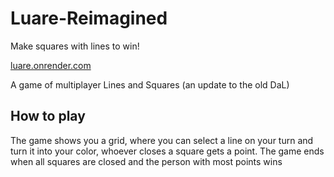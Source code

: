 # Luare-Reimagined
Make squares with lines to win! 

[luare.onrender.com](https://luare.onrender.com/)

A game of multiplayer Lines and Squares (an update to the old DaL)

## How to play

The game shows you a grid, where you can select a line on your turn and turn it into your color, whoever closes a square gets a point. The game ends when all squares are closed and the person with most points wins
